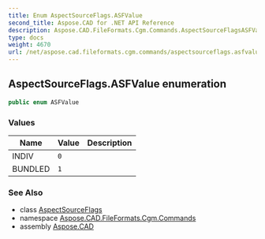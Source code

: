```yaml
---
title: Enum AspectSourceFlags.ASFValue
second_title: Aspose.CAD for .NET API Reference
description: Aspose.CAD.FileFormats.Cgm.Commands.AspectSourceFlagsASFValue enum. 
type: docs
weight: 4670
url: /net/aspose.cad.fileformats.cgm.commands/aspectsourceflags.asfvalue/
---
```

## AspectSourceFlags.ASFValue enumeration

```csharp
public enum ASFValue
```

### Values

| Name | Value | Description |
| --- | --- | --- |
| INDIV | `0` |  |
| BUNDLED | `1` |  |

### See Also

* class [AspectSourceFlags](../aspectsourceflags/)
* namespace [Aspose.CAD.FileFormats.Cgm.Commands](../../aspose.cad.fileformats.cgm.commands/)
* assembly [Aspose.CAD](../../)


